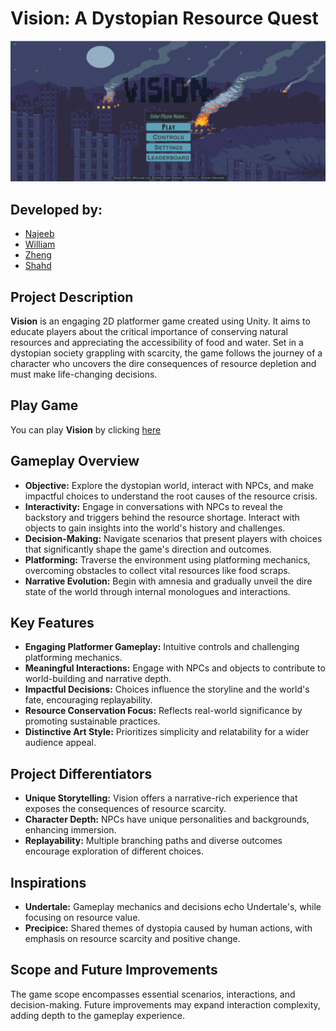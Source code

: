 # Vision: A Dystopian Resource Quest
<img src="https://github.com/naa7/vision/blob/main/game_overview.png">

## Developed by:
- [Najeeb](https://github.com/naa7)
- [William](https://github.com/William321012)
- [Zheng](https://github.com/NetLoader)
- [Shahd](https://github.com/shahd-i)

## Project Description
**Vision** is an engaging 2D platformer game created using Unity. It aims to educate players about the critical importance of conserving natural resources and appreciating the accessibility of food and water. Set in a dystopian society grappling with scarcity, the game follows the journey of a character who uncovers the dire consequences of resource depletion and must make life-changing decisions.

## Play Game
You can play **Vision** by clicking [here](https://naa7.itch.io/vision)

## Gameplay Overview
- **Objective:** Explore the dystopian world, interact with NPCs, and make impactful choices to understand the root causes of the resource crisis.
- **Interactivity:** Engage in conversations with NPCs to reveal the backstory and triggers behind the resource shortage. Interact with objects to gain insights into the world's history and challenges.
- **Decision-Making:** Navigate scenarios that present players with choices that significantly shape the game's direction and outcomes.
- **Platforming:** Traverse the environment using platforming mechanics, overcoming obstacles to collect vital resources like food scraps.
- **Narrative Evolution:** Begin with amnesia and gradually unveil the dire state of the world through internal monologues and interactions.

## Key Features
- **Engaging Platformer Gameplay:** Intuitive controls and challenging platforming mechanics.
- **Meaningful Interactions:** Engage with NPCs and objects to contribute to world-building and narrative depth.
- **Impactful Decisions:** Choices influence the storyline and the world's fate, encouraging replayability.
- **Resource Conservation Focus:** Reflects real-world significance by promoting sustainable practices.
- **Distinctive Art Style:** Prioritizes simplicity and relatability for a wider audience appeal.

## Project Differentiators
- **Unique Storytelling:** Vision offers a narrative-rich experience that exposes the consequences of resource scarcity.
- **Character Depth:** NPCs have unique personalities and backgrounds, enhancing immersion.
- **Replayability:** Multiple branching paths and diverse outcomes encourage exploration of different choices.

## Inspirations
- **Undertale:** Gameplay mechanics and decisions echo Undertale's, while focusing on resource value.
- **Precipice:** Shared themes of dystopia caused by human actions, with emphasis on resource scarcity and positive change.

## Scope and Future Improvements
The game scope encompasses essential scenarios, interactions, and decision-making. Future improvements may expand interaction complexity, adding depth to the gameplay experience.
